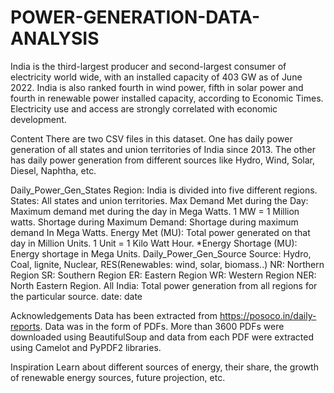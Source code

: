 # POWER-GENERATION-DATA-ANALYSIS
India is the third-largest producer and second-largest consumer of electricity world wide, with an installed capacity of 403 GW as of June 2022. India is also ranked fourth in wind power, fifth in solar power and fourth in renewable power installed capacity, according to Economic Times. Electricity use and access are strongly correlated with economic development.

Content
There are two CSV files in this dataset. One has daily power generation of all states and union territories of India since 2013. The other has daily power generation from different sources like Hydro, Wind, Solar, Diesel, Naphtha, etc.

Daily_Power_Gen_States
Region: India is divided into five different regions.
States: All states and union territories.
Max Demand Met during the Day: Maximum demand met during the day in Mega Watts. 1 MW = 1 Million watts.
Shortage during Maximum Demand: Shortage during maximum demand In Mega Watts.
Energy Met (MU): Total power generated on that day in Million Units. 1 Unit = 1 Kilo Watt Hour.
*Energy Shortage (MU): Energy shortage in Mega Units.
Daily_Power_Gen_Source
Source: Hydro, Coal, lignite, Nuclear, RES(Renewables: wind, solar, biomass..)
NR: Northern Region
SR: Southern Region
ER: Eastern Region
WR: Western Region
NER: North Eastern Region.
All India: Total power generation from all regions for the particular source.
date: date

Acknowledgements
Data has been extracted from https://posoco.in/daily-reports. Data was in the form of PDFs. More than 3600 PDFs were downloaded using BeautifulSoup and data from each PDF were extracted using Camelot and PyPDF2 libraries.

Inspiration
Learn about different sources of energy, their share, the growth of renewable energy sources, future projection, etc.
